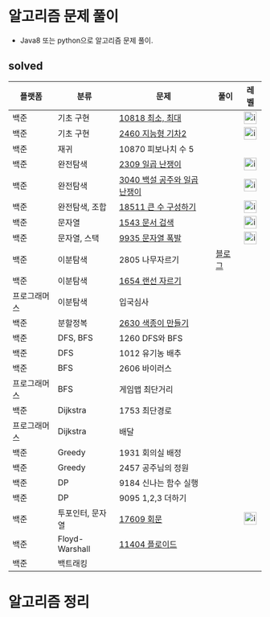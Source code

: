



# 알고리즘 문제 풀이

- Java8 또는 python으로 알고리즘 문제 풀이.

  

## solved

| 플랫폼       | 분류             | 문제                                                         | 풀이                                                         |                             레벨                             |
| ------------ | ---------------- | ------------------------------------------------------------ | ------------------------------------------------------------ | :----------------------------------------------------------: |
| 백준         | 기초 구현        | [10818 최소, 최대](https://www.acmicpc.net/problem/10818)    |                                                              | <img height="25px" width="25px" src="https://d2gd6pc034wcta.cloudfront.net/tier/3.svg" alt="img" /> |
| 백준         | 기초 구현        | [2460 지능형 기차2](https://www.acmicpc.net/problem/2460)    |                                                              | <img height="25px" width="25px" src="https://d2gd6pc034wcta.cloudfront.net/tier/3.svg" alt="img" /> |
| 백준         | 재귀             | 10870 피보나치 수 5                                          |                                                              |                                                              |
| 백준         | 완전탐색         | [2309 일곱 난쟁이](https://www.acmicpc.net/problem/2309)     |                                                              | <img height="25px" width="25px" src="https://d2gd6pc034wcta.cloudfront.net/tier/5.svg" alt="img" /> |
| 백준         | 완전탐색         | [3040 백설 공주와 일곱 난쟁이](https://www.acmicpc.net/problem/3040) |                                                              | <img height="25px" width="25px" src="https://d2gd6pc034wcta.cloudfront.net/tier/4.svg" alt="img" /> |
| 백준         | 완전탐색, 조합   | [18511 큰 수 구성하기](https://www.acmicpc.net/problem/18511) |                                                              | <img height="25px" width="25px" src="https://d2gd6pc034wcta.cloudfront.net/tier/6.svg" alt="img" /> |
| 백준         | 문자열           | [1543 문서 검색](https://www.acmicpc.net/problem/1543)       |                                                              | <img height="25px" width="25px" src="https://d2gd6pc034wcta.cloudfront.net/tier/7.svg" alt="img" /> |
| 백준         | 문자열, 스택     | [9935 문자열 폭발](https://www.acmicpc.net/problem/9935)     |                                                              | <img height="25px" width="25px" src="https://d2gd6pc034wcta.cloudfront.net/tier/12.svg" alt="img" /> |
| 백준         | 이분탐색         | 2805 나무자르기                                              | [블로그](https://coffee-and-coding.tistory.com/entry/%EB%B0%B1%EC%A4%80java-2805%EB%B2%88-%EB%82%98%EB%AC%B4%EC%9E%90%EB%A5%B4%EA%B8%B0-%EC%9D%B4%EB%B6%84%ED%83%90%EC%83%89-%EC%95%8C%EA%B3%A0%EB%A6%AC%EC%A6%98) |                                                              |
| 백준         | 이분탐색         | [1654 랜선 자르기](https://www.acmicpc.net/problem/1654)     |                                                              |                                                              |
| 프로그래머스 | 이분탐색         | 입국심사                                                     |                                                              |                                                              |
| 백준         | 분할정복         | [2630 색종이 만들기](https://www.acmicpc.net/problem/2630)   |                                                              |                                                              |
| 백준         | DFS, BFS         | 1260 DFS와 BFS                                               |                                                              |                                                              |
| 백준         | DFS              | 1012 유기농 배추                                             |                                                              |                                                              |
| 백준         | BFS              | 2606 바이러스                                                |                                                              |                                                              |
| 프로그래머스 | BFS              | 게임맵 최단거리                                              |                                                              |                                                              |
| 백준         | Dijkstra         | 1753 최단경로                                                |                                                              |                                                              |
| 프로그래머스 | Dijkstra         | 배달                                                         |                                                              |                                                              |
| 백준         | Greedy           | 1931 회의실 배정                                             |                                                              |                                                              |
| 백준         | Greedy           | 2457 공주님의 정원                                           |                                                              |                                                              |
| 백준         | DP               | 9184 신나는 함수 실행                                        |                                                              |                                                              |
| 백준         | DP               | 9095 1,2,3 더하기                                            |                                                              |                                                              |
| 백준         | 투포인터, 문자열 | [17609 회문](https://www.acmicpc.net/problem/17609)          |                                                              | <img height="25px" width="25px" src="https://d2gd6pc034wcta.cloudfront.net/tier/11.svg" alt="img" /> |
| 백준         | Floyd-Warshall   | [11404 플로이드](https://www.acmicpc.net/problem/11404)      |                                                              |                                                              |
| 백준         | 백트래킹         |                                                              |                                                              |                                                              |



# 알고리즘 정리



